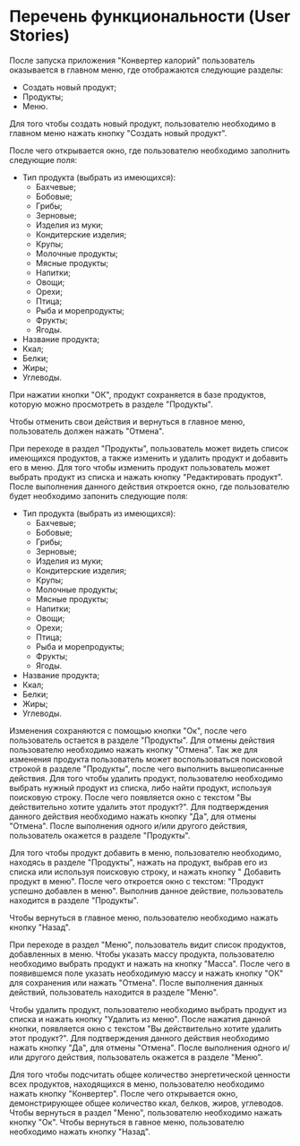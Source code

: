 Перечень функциональности (User Stories)
==========
После запуска приложения "Конвертер калорий" пользователь оказывается в главном меню, где отображаются следующие разделы:
* Создать новый продукт;
* Продукты;
* Меню.

Для того чтобы создать новый продукт, пользователю необходимо в главном меню нажать кнопку "Создать новый продукт".

После чего открывается окно, где пользователю необходимо заполнить следующие поля:
* Тип продукта (выбрать из имеющихся):
  * Бахчевые;
  * Бобовые;
  * Грибы;
  * Зерновые;
  * Изделия из муки;
  * Кондитерские изделия;
  * Крупы;
  * Молочные продукты;
  * Мясные продукты;
  * Напитки;
  * Овощи;
  * Орехи;
  * Птица;
  * Рыба и морепродукты;
  * Фрукты;
  * Ягоды.
* Название продукта;
* Ккал;
* Белки;
* Жиры;
* Углеводы.

При нажатии кнопки "ОК", продукт сохраняется в базе продуктов, которую можно просмотреть в разделе "Продукты".

Чтобы отменить свои действия и вернуться в главное меню, пользователь должен нажать "Отмена".

При переходе в раздел "Продукты", пользователь может видеть список имеющихся продуктов, а также изменить и удалить продукт и добавить его в меню.
Для того чтобы изменить продукт пользователь может выбрать продукт из списка и нажать кнопку "Редактировать продукт". После выполнения данного действия откроется окно, где пользователю будет необходимо запонить следующие поля:
* Тип продукта (выбрать из имеющихся):
  * Бахчевые;
  * Бобовые;
  * Грибы;
  * Зерновые;
  * Изделия из муки;
  * Кондитерские изделия;
  * Крупы;
  * Молочные продукты;
  * Мясные продукты;
  * Напитки;
  * Овощи;
  * Орехи;
  * Птица;
  * Рыба и морепродукты;
  * Фрукты;
  * Ягоды.
* Название продукта;
* Ккал;
* Белки;
* Жиры;
* Углеводы.

Изменения сохраняются с помощью кнопки "Ок", после чего пользователь остается в разделе "Продукты".
Для отмены действия пользователю необходимо нажать кнопку "Отмена". 
Так же для изменения продукта пользователь может воспользоваться поисковой строкой в разделе "Продукты", после чего выполнить вышеописанные действия.
Для того чтобы удалить продукт, пользователю необходимо выбрать нужный продукт из списка, либо найти продукт, используя поисковую строку. После чего появляется окно с текстом "Вы действительно хотите удалить этот продукт?". Для подтверждения данного действия необходимо нажать кнопку "Да", для отмены "Отмена".
После выполнения одного и/или другого действия, пользователь окажется в разделе "Продукты".

Для того чтобы продукт добавить в меню, пользователю необходимо, находясь в разделе "Продукты", нажать на продукт, выбрав его из списка или используя поисковую строку, и нажать кнопку " Добавить продукт в меню".
После чего откроется окно с текстом: "Продукт успешно добавлен в меню".
Выполнив данное действие, пользователь находится в разделе "Продукты".

Чтобы вернуться в главное меню, пользователю необходимо нажать кнопку "Назад".

При переходе в раздел "Меню", пользователь видит список продуктов, добавленных в меню.
Чтобы указать массу продукта, пользователю необходимо выбрать продукт и нажать на кнопку "Масса". После чего в появившемся поле указать необходимую массу и нажать кнопку "ОК" для сохранения или нажать "Отмена".
После выполнения данных действий, пользователь находится в разделе "Меню".

Чтобы удалить продукт, пользователю необходимо выбрать продукт из списка и нажать кнопку "Удалить из меню".
После нажатия данной кнопки, появляется окно с текстом "Вы действительно хотите удалить этот продукт?". Для подтверждения данного действия необходимо нажать кнопку "Да", для отмены "Отмена".
После выполнения одного и/или другого действия, пользователь окажется в разделе "Меню".

Для того чтобы подсчитать общее количество энергетической ценности всех продуктов, находящихся в меню, пользователю необходимо нажать кнопку "Конвертер".
После чего открывается окно, демонстрирующее общее количество ккал, белков, жиров, углеводов.
Чтобы вернуться в раздел "Меню", пользователю необходимо нажать кнопку "Ок". Чтобы вернуться в гавное меню, пользователю необходимо нажать кнопку "Назад".
